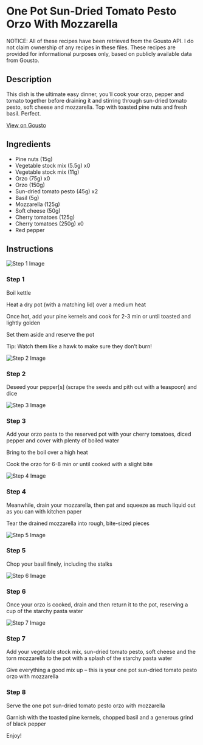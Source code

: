 # One Pot Sun-Dried Tomato Pesto Orzo With Mozzarella

NOTICE: All of these recipes have been retrieved from the Gousto API. I do not claim ownership of any recipes in these files. These recipes are provided for informational purposes only, based on publicly available data from Gousto.

## Description

This dish is the ultimate easy dinner, you'll cook your orzo, pepper and tomato together before draining it and stirring through sun-dried tomato pesto, soft cheese and mozzarella. Top with toasted pine nuts and fresh basil. Perfect.

[View on Gousto](https://www.gousto.co.uk/recipes/cookbook/one-pot-sun-dried-tomato-pesto-orzo-with-mozzarella)

## Ingredients

- Pine nuts (15g)
- Vegetable stock mix (5.5g) x0
- Vegetable stock mix (11g)
- Orzo (75g) x0
- Orzo (150g)
- Sun-dried tomato pesto (45g) x2
- Basil (5g)
- Mozzarella (125g)
- Soft cheese (50g)
- Cherry tomatoes (125g)
- Cherry tomatoes (250g) x0
- Red pepper

## Instructions

![Step 1 Image](https://production-media.gousto.co.uk/cms/recipe-step-image/Step-1-1721812569807-x200.jpg)

### Step 1

Boil kettle

Heat a dry pot (with a matching lid) over a medium heat

Once hot, add your pine kernels and cook for 2-3 min or until toasted and lightly golden

Set them aside and reserve the pot

Tip: Watch them like a hawk to make sure they don’t burn!

![Step 2 Image](https://production-media.gousto.co.uk/cms/recipe-step-image/Step-2-1721812572842-x200.jpg)

### Step 2

Deseed your pepper[s] (scrape the seeds and pith out with a teaspoon) and dice

![Step 3 Image](https://production-media.gousto.co.uk/cms/recipe-step-image/Step-3-1721812576355-x200.jpg)

### Step 3

Add your orzo pasta to the reserved pot with your cherry tomatoes, diced pepper and cover with plenty of boiled water

Bring to the boil over a high heat

Cook the orzo for 6-8 min or until cooked with a slight bite

![Step 4 Image](https://production-media.gousto.co.uk/cms/recipe-step-image/Step-4-1721812579399-x200.jpg)

### Step 4

Meanwhile, drain your mozzarella, then pat and squeeze as much liquid out as you can with kitchen paper

Tear the drained mozzarella into rough, bite-sized pieces

![Step 5 Image](https://production-media.gousto.co.uk/cms/recipe-step-image/Step-5-1721812582826-x200.jpg)

### Step 5

Chop your basil finely, including the stalks

![Step 6 Image](https://production-media.gousto.co.uk/cms/recipe-step-image/Step-6-1721812590485-x200.jpg)

### Step 6

Once your orzo is cooked, drain and then return it to the pot, reserving a cup of the starchy pasta water

![Step 7 Image](https://production-media.gousto.co.uk/cms/recipe-step-image/Step-7-1721812597296-x200.jpg)

### Step 7

Add your vegetable stock mix, sun-dried tomato pesto, soft cheese and the torn mozzarella to the pot with a splash of the starchy pasta water

Give everything a good mix up – this is your one pot sun-dried tomato pesto orzo with mozzarella

### Step 8

Serve the one pot sun-dried tomato pesto orzo with mozzarella

Garnish with the toasted pine kernels, chopped basil and a generous grind of black pepper

Enjoy!

